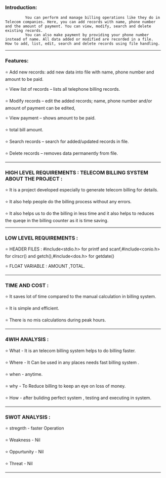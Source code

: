 ### Introduction:

             You can perform and manage billing operations like they do in Telecom companies. Here, you can add records with name, phone number and the amount of payment. You can view, modify, search and delete existing records.
             You can also make payment by providing your phone number instead of name. All data added or modified are recorded in a file. How to add, list, edit, search and delete records using file handling.
_______________________________________________________________________________________________________________________________________________________________________________            

### Features:

  ⭐ Add new records: add new data into file with name, phone number and amount to be paid.
  
  ⭐ View list of records – lists all telephone billing records.
  
  ⭐ Modify records – edit the added records; name, phone number and/or amount of payment can be edited,
  
  ⭐ View payment – shows amount to be paid.
  
  ⭐ total bill amount.
  
  ⭐ Search records – search for added/updated records in file.
  
  ⭐ Delete records – removes data permanently from file.
 
______________________________________________________________________________________________________________________________________________________________________________   
  

### HIGH LEVEL REQUIREMENTS : TELECOM BILLING SYSTEM ABOUT THE PROJECT :
  
  ⭐ It is a project developed especially to generate telecom billing for details.
  
  ⭐ It also help people do the billing process without any errors.
  
  ⭐ It also helps us to do the billing in less time and it also helps to reduces the queqe in the billing counter as it is time saving.
  
 _______________________________________________________________________________________________________________________________________________________________________________   
  
### LOW LEVEL REQUIREMENTS :

  ⭐ HEADER FILES : #include<stdio.h> for printf and scanf,#include<conio.h> for clrscr() and getch(),#include<dos.h> for getdate()
  
  ⭐ FLOAT VARIABLE : AMOUNT ,TOTAL.
  
________________________________________________________________________________________________________________________________________________________________________________   
  
### TIME AND COST :

  ⭐ It saves lot of time compared to the manual calculation in billing system.
  
  ⭐ It is simple and efficient.
  
  ⭐ There is no mis calculations during peak hours.
  
________________________________________________________________________________________________________________________________________________________________________________   
  
### 4WIH ANALYSIS :

  ⭐ What - It is an telecom billing system helps to do billing faster.
  
  ⭐ Where - It Can be used in any places needs fast billing system .
  
  ⭐ when - anytime.
  
  ⭐ why - To Reduce billing to keep an eye on loss of money.
  
  ⭐ How - after buliding perfect system , testing and executing in system.
  
________________________________________________________________________________________________________________________________________________________________________________ 
  
### SWOT ANALYSIS :

  ⭐ stregnth - faster Operation
  
  ⭐ Weakness - Nil
  
  ⭐ Oppurtunity - Nil
  
  ⭐ Threat - Nil
  
________________________________________________________________________________________________________________________________________________________________________________ 


